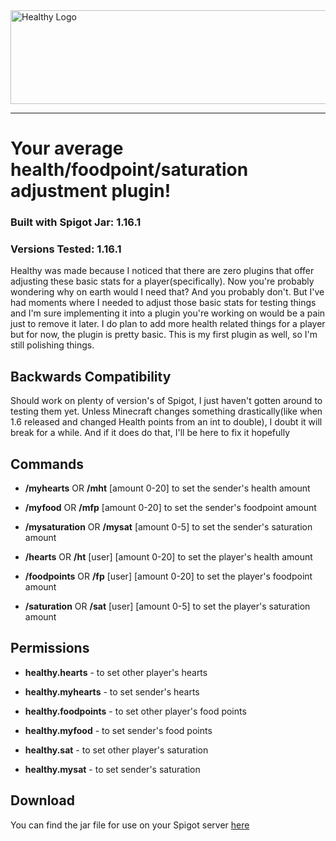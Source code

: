 
<img src="https://github.com/k37x/healthy/blob/master/HealthyArt/HealthyLogo.png" alt="Healthy Logo" width="640" height="150">

***

# Your average health/foodpoint/saturation adjustment plugin!

### Built with Spigot Jar: 1.16.1 

### Versions Tested: 1.16.1

Healthy was made because I noticed that there are zero plugins that offer adjusting these basic stats for a player(specifically). Now you're probably wondering why on earth would I need that? And you probably don't. But I've had moments where I needed to adjust those basic stats for testing things and I'm sure implementing it into a plugin you're working on would be a pain just to remove it later. I do plan to add more health related things for a player but for now, the plugin is pretty basic. This is my first plugin as well, so I'm still polishing things.

## Backwards Compatibility

Should work on plenty of version's of Spigot, I just haven't gotten around to testing them yet. Unless Minecraft changes something drastically(like when 1.6 released and changed Health points from an int to double), I doubt it will break for a while. And if it does do that, I'll be here to fix it hopefully

## Commands

* **/myhearts** OR **/mht** [amount 0-20] to set the sender's health amount

* **/myfood** OR **/mfp** [amount 0-20] to set the sender's foodpoint amount

* **/mysaturation** OR **/mysat** [amount 0-5] to set the sender's saturation amount

* **/hearts** OR **/ht** [user] [amount 0-20] to set the player's health amount

* **/foodpoints** OR **/fp** [user] [amount 0-20] to set the player's foodpoint amount

* **/saturation** OR **/sat** [user] [amount 0-5] to set the player's saturation amount

## Permissions

* **healthy.hearts** - to set other player's hearts

* **healthy.myhearts** - to set sender's hearts

* **healthy.foodpoints** - to set other player's food points

* **healthy.myfood** - to set sender's food points

* **healthy.sat** - to set other player's saturation

* **healthy.mysat** - to set sender's saturation

## Download

You can find the jar file for use on your Spigot server [here](https://github.com/k37x/healthy/releases/)
